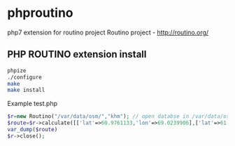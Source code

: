 # phproutino
php7 extension for routino project
Routino project - http://routino.org/

PHP ROUTINO extension install
------------------------------

```bash 
phpize
./configure
make
make install
```

Example test.php
```php 
$r=new Routino("/var/data/osm/","khm"); // open databse in /var/data/osm/ and khm prefix
$route=$r->calculate([['lat'=>60.9761133,'lon'=>69.0239906],['lat'=>61.0024578,'lon'=>69.0178842]]));
var_dump($route)
$r->close();
```

